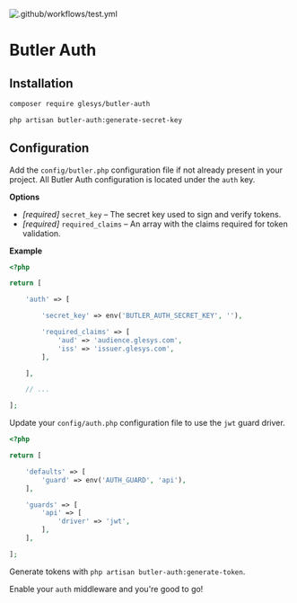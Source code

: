 ![.github/workflows/test.yml](https://github.com/glesys/butler-auth/workflows/.github/workflows/test.yml/badge.svg)


# Butler Auth

## Installation

```sh
composer require glesys/butler-auth

php artisan butler-auth:generate-secret-key
```

## Configuration

Add the `config/butler.php` configuration file if not already present in your
project. All Butler Auth configuration is located under the `auth` key.

**Options**

- _[required]_ `secret_key` – The secret key used to sign and verify tokens.
- _[required]_ `required_claims` – An array with the claims required for token validation.

**Example**

```php
<?php

return [

    'auth' => [

        'secret_key' => env('BUTLER_AUTH_SECRET_KEY', ''),

        'required_claims' => [
            'aud' => 'audience.glesys.com',
            'iss' => 'issuer.glesys.com',
        ],

    ],

    // ...

];
```

Update your `config/auth.php` configuration file to use the `jwt` guard driver.

```php
<?php

return [

    'defaults' => [
        'guard' => env('AUTH_GUARD', 'api'),
    ],

    'guards' => [
        'api' => [
            'driver' => 'jwt',
        ],
    ],

];
```

Generate tokens with `php artisan butler-auth:generate-token`.

Enable your `auth` middleware and you're good to go!
